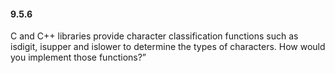 #### 9.5.6

C and C++ libraries provide character classification functions such as isdigit, isupper and islower to determine the types of characters. How would you implement those functions?”
